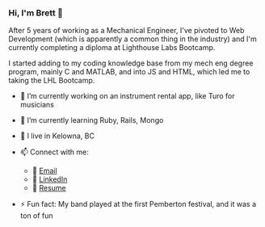 ### Hi, I'm Brett 👋

After 5 years of working as a Mechanical Engineer, I've pivoted to Web Development (which is apparently a common thing in the industry) and I'm currently completing a diploma at Lighthouse Labs Bootcamp.

I started adding to my coding knowledge base from my mech eng degree program, mainly C and MATLAB, and into JS and HTML, which led me to taking the LHL Bootcamp. 

- 🔭 I’m currently working on an instrument rental app, like Turo for musicians
- 🌱 I’m currently learning Ruby, Rails, Mongo
- :round_pushpin: I live in Kelowna, BC
- 📫 Connect with me:
  - :email: [Email](brettbjarvis@gmail.com)
  - :link: [LinkedIn](https://www.linkedin.com/in/jarvisbrett/)
  - :page_with_curl: [Resume](https://resume.creddle.io/resume/gefix6gzidd)

- ⚡ Fun fact: My band played at the first Pemberton festival, and it was a ton of fun
<!--
**bbjarvis/bbjarvis** is a ✨ _special_ ✨ repository because its `README.md` (this file) appears on your GitHub profile.

Here are some ideas to get you started:

- 🔭 I’m currently working on ...
- 🌱 I’m currently learning ...
- 👯 I’m looking to collaborate on ...
- 🤔 I’m looking for help with ...
- 💬 Ask me about ...
- 📫 How to reach me: ...
- 😄 Pronouns: ...
- ⚡ Fun fact: ...
-->
